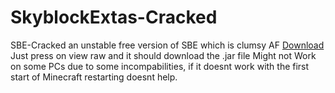 # SkyblockExtas-Cracked
SBE-Cracked an unstable free version of SBE which is clumsy AF
[Download](SBEv7-7.4.3.jar)
Just press on view raw and it should download the .jar file
Might not Work on some PCs due to some incompabilities, if it doesnt work with the first start of Minecraft restarting doesnt help.
